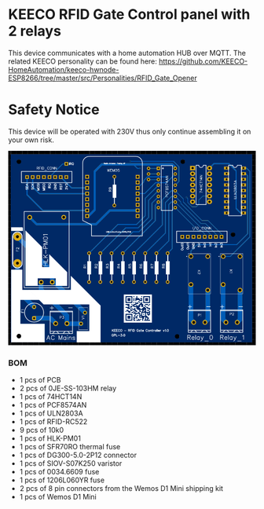 # KEECO RFID Gate Control panel with 2 relays
This device communicates with a home automation HUB over MQTT.
The related KEECO personality can be found here: https://github.com/KEECO-HomeAutomation/keeco-hwnode-ESP8266/tree/master/src/Personalities/RFID_Gate_Opener

# Safety Notice
This device will be operated with 230V thus only continue assembling it on your own risk.

![PCB Image](https://github.com/KEECO-HomeAutomation/KEECO-HW-Designs/blob/master/PCBs/wemos_d1_mini/KEECO_RFID_GateControl/PCB_image.PNG?raw=true)

### BOM 
 - 1 pcs of PCB
 - 2 pcs of 0JE-SS-103HM relay
 - 1 pcs of 74HCT14N
 - 1 pcs of PCF8574AN
 - 1 pcs of ULN2803A
 - 1 pcs of RFID-RC522
 - 9 pcs of 10k0 
 - 1 pcs of HLK-PM01 
 - 1 pcs of SFR70RO thermal fuse
 - 1 pcs of DG300-5.0-2P12 connector
 - 1 pcs of SIOV-S07K250 varistor
 - 1 pcs of 0034.6609 fuse
 - 1 pcs of 1206L060YR fuse
 - 2 pcs of 8 pin connectors from the Wemos D1 Mini shipping kit
 - 1 pcs of Wemos D1 Mini
